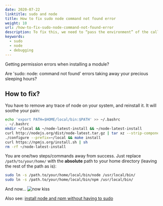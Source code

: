 ```yaml
---
date: 2020-07-22
linktitle: sudo and node
title: How to fix sudo node command not found error
weight: 10
url: /how-to-fix-sudo-node-command-not-found-error
description: To fix this, we need to “pass the environment” of the calling thread to the computation thread.
keywords:
  - sudo
  - node
  - debugging
---
```


Getting permission errors when installing a module?

Are 'sudo: node: command not found' errors taking away your precious sleeping hours?

## How to fix?

You have to remove any trace of node on your system, and reinstall it. It will soothe your pain:

```bash
echo 'export PATH=$HOME/local/bin:$PATH' >> ~/.bashrc
. ~/.bashrc
mkdir ~/local && ~/node-latest-install && ~/node-latest-install
curl http://nodejs.org/dist/node-latest.tar.gz | tar xz --strip-components=1
./configure --prefix=~/local && make install
curl https://npmjs.org/install.sh | sh
rm -rf ~/node-latest-install
```
You are one/two steps/commands away from success. Just replace `/path/to/your/home/` with the **absolute** path to your home directory (leaving the rest of the path as is):

```bash
sudo ln -s /path.to/your/home/local/bin/node /usr/local/bin/
sudo ln -s /path.to/your/home/local/bin/npm /usr/local/bin/
```

And now...
<img src="http://weknowmemes.com/wp-content/uploads/2012/01/fap-now-kiss.png" alt="now kiss">

Also see: [install node and npm without having to sudo](https://gist.github.com/isaacs/579814#file-node-and-npm-in-30-seconds-sh)

<script async src="https://pagead2.googlesyndication.com/pagead/js/adsbygoogle.js"></script>
<ins class="adsbygoogle"
     style="display:block; text-align:center;"
     data-ad-layout="in-article"
     data-ad-format="fluid"
     data-ad-client="ca-pub-9878675755379402"
     data-ad-slot="5842766387"></ins>
<script>
     (adsbygoogle = window.adsbygoogle || []).push({});
</script>

